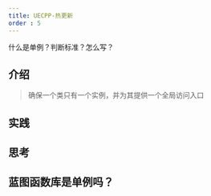 ```yaml
---
title: UECPP-热更新
order : 5
---
```


<ChatMessage avatar="../../assets/emoji/hh.png" :avatarWidth="40">
什么是单例？判断标准？怎么写？
</ChatMessage>

## 介绍

>确保一个类只有一个实例，并为其提供一个全局访问入口

## 实践

## 思考

## 蓝图函数库是单例吗？